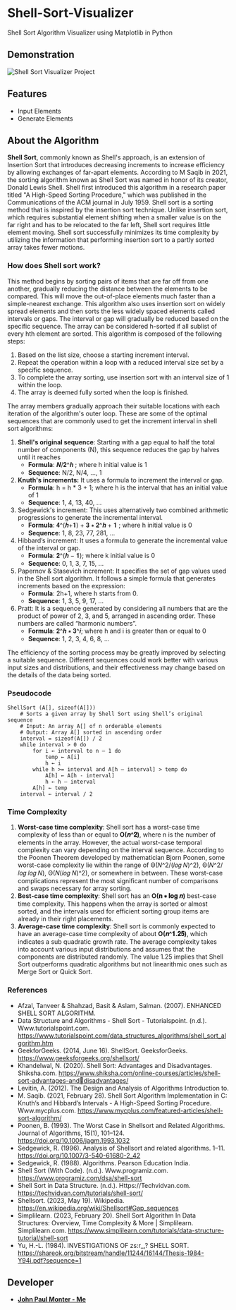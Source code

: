 # Shell-Sort-Visualizer
Shell Sort Algorithm Visualizer using Matplotlib in Python

## Demonstration
![Shell Sort Visualizer Project](https://github.com/D3struf/Shell-Sort-Visualizer/assets/93712294/24289610-f2ca-473c-8754-bf13b3a62cdb)

## Features
- Input Elements
- Generate Elements


## About the Algorithm
**Shell Sort**, commonly known as Shell's approach, is an extension of 
Insertion Sort that introduces decreasing increments to increase efficiency by 
allowing exchanges of far-apart elements.
According to M Saqib in 2021, the sorting algorithm known as Shell Sort 
was named in honor of its creator, Donald Lewis Shell. Shell first introduced this 
algorithm in a research paper titled "A High-Speed Sorting Procedure," which was 
published in the Communications of the ACM journal in July 1959. Shell sort is a 
sorting method that is inspired by the insertion sort technique. Unlike insertion 
sort, which requires substantial element shifting when a smaller value is on the far 
right and has to be relocated to the far left, Shell sort requires little element 
moving. Shell sort successfully minimizes its time complexity by utilizing the 
information that performing insertion sort to a partly sorted array takes fewer 
motions.

### How does Shell sort work?

This method begins by sorting pairs of items that are far off from one 
another, gradually reducing the distance between the elements to be compared. 
This will move the out-of-place elements much faster than a simple-nearest 
exchange. This algorithm also uses insertion sort on widely spread elements and 
then sorts the less widely spaced elements called intervals or gaps. The interval 
or gap will gradually be reduced based on the specific sequence. The array can 
be considered h-sorted if all sublist of every hth element are sorted.
This algorithm is composed of the following steps:
1. Based on the list size, choose a starting increment interval.
2. Repeat the operation within a loop with a reduced interval size set by a 
specific sequence.
3. To complete the array sorting, use insertion sort with an interval size of 1 
within the loop.
4. The array is deemed fully sorted when the loop is finished.

The array members gradually approach their suitable locations with each iteration of the algorithm's outer loop. These are some of the optimal sequences that are 
commonly used to get the increment interval in shell sort algorithms:
1. **Shell's original sequence**: Starting with a gap equal to half the total number of components (N), this sequence reduces the gap by halves until it reaches 
   - **Formula**: 𝑵/𝟐^𝒉 ; where h initial value is 1
   - **Sequence**: N/2, N/4, …, 1
2. **Knuth's increments:** It uses a formula to increment the interval or gap. 
   - **Formula**: h = h * 3 + 1; where h is the interval that has an initial value of 1
   - **Sequence**: 1, 4, 13, 40, …
3. Sedgewick's increment: This uses alternatively two combined arithmetic progressions to generate the incremental interval. 
   - **Formula**: 𝟒^(𝒉+𝟏) + 𝟑 ∗ 𝟐^𝒉 + 𝟏 ; where h initial value is 0
   - **Sequence**: 1, 8, 23, 77, 281, …
4. Hibbard’s increment: It uses a formula to generate the incremental value of the interval or gap.
   - **Formula**: 𝟐^(𝒉 − 𝟏); where k initial value is 0
   - **Sequence**: 0, 1, 3, 7, 15, …
5. Papernov & Stasevich increment: It specifies the set of gap values used in the Shell sort algorithm. It follows a simple formula that generates increments based on the expression:
   - **Formula**: 2h+1, where h starts from 0.
   - **Sequence**: 1, 3, 5, 9, 17, …
6. Pratt: It is a sequence generated by considering all numbers that are the 
product of power of 2, 3, and 5, arranged in ascending order. These 
numbers are called “harmonic numbers”.
   - **Formula**: 𝟐^𝒉 ∗ 𝟑^𝒊; where h and i is greater than or equal to 0
   - **Sequence**: 1, 2, 3, 4, 6, 8, …

The efficiency of the sorting process may be greatly improved by selecting a suitable sequence. Different sequences could work better with various input sizes and distributions, and their effectiveness may change based on the details of the data being sorted.

### Pseudocode
    ShellSort (A[], sizeof(A[]))
        # Sorts a given array by Shell Sort using Shell’s original sequence
        # Input: An array A[] of n orderable elements
        # Output: Array A[] sorted in ascending order
        interval = sizeof(A[]) / 2
        while interval > 0 do
            for i ← interval to n – 1 do
                temp ← A[i]
                h ← i
            while h >= interval and A[h – interval] > temp do
                A[h] ← A[h - interval]
                h ← h – interval
            A[h] ← temp
        interval ← interval / 2

### Time Complexity
1. **Worst-case time complexity**: Shell sort has a worst-case time complexity of less than or equal to **O(𝒏^𝟐)**, where n is the number of elements in the array. However, the actual worst-case temporal complexity can vary depending on the interval sequence. According to the Poonen Theorem developed by mathematician Bjorn Poonen, some worst-case complexity lie within the range of Θ(𝑁^2/(𝑙𝑜𝑔 𝑁)^2), Θ(𝑁^2/𝑙𝑜𝑔 𝑙𝑜𝑔 𝑁), Θ(𝑁(𝑙𝑜𝑔 𝑁)^2), or somewhere in between. These worst-case complications represent the most significant number of comparisons and swaps necessary for array sorting.
2. **Best-case time complexity**: Shell sort has an **O(𝐧 ∗ 𝐥𝐨𝐠 𝒏)** best-case time complexity. This happens when the array is sorted or almost sorted, and the intervals used for efficient sorting group items are already in their right placements. 
3. **Average-case time complexity**: Shell sort is commonly expected to have an average-case time complexity of about **O(𝒏^𝟏.𝟐𝟓)**, which indicates a sub quadratic growth rate. The average complexity takes into account various input distributions and assumes that the components are distributed randomly. The value 1.25 implies that Shell Sort outperforms quadratic algorithms but not linearithmic ones such as Merge Sort or Quick Sort.

### References
- Afzal, Tanveer & Shahzad, Basit & Aslam, Salman. (2007). ENHANCED SHELL SORT 
ALGORITHM. 
- Data Structure and Algorithms - Shell Sort - Tutorialspoint. (n.d.). 
Www.tutorialspoint.com. 
https://www.tutorialspoint.com/data_structures_algorithms/shell_sort_algorithm.htm
- GeekforGeeks. (2014, June 16). ShellSort. GeeksforGeeks. 
https://www.geeksforgeeks.org/shellsort/
- Khandelwal, N. (2020). Shell Sort: Advantages and Disadvantages. Shiksha.com. 
https://www.shiksha.com/online-courses/articles/shell-sort-advantages-anddisadvantages/
- Levitin, A. (2012). The Design and Analysis of Algorithms Introduction to. 
- M. Saqib. (2021, February 28). Shell Sort Algorithm Implementation in C: Knuth’s and 
Hibbard’s Intervals - A High-Speed Sorting Procedure. Www.mycplus.com. 
https://www.mycplus.com/featured-articles/shell-sort-algorithm/
- Poonen, B. (1993). The Worst Case in Shellsort and Related Algorithms. Journal of 
Algorithms, 15(1), 101–124. https://doi.org/10.1006/jagm.1993.1032
- Sedgewick, R. (1996). Analysis of Shellsort and related algorithms. 1–11. 
https://doi.org/10.1007/3-540-61680-2_42
- Sedgewick, R. (1988). Algorithms. Pearson Education India. 
- Shell Sort (With Code). (n.d.). Www.programiz.com. 
https://www.programiz.com/dsa/shell-sort
- Shell Sort in Data Structure. (n.d.). Https://Techvidvan.com. 
https://techvidvan.com/tutorials/shell-sort/
- Shellsort. (2023, May 19). Wikipedia. 
https://en.wikipedia.org/wiki/Shellsort#Gap_sequences
- Simplilearn. (2023, February 20). Shell Sort Algorithm In Data Structures: Overview, Time 
Complexity & More | Simplilearn. Simplilearn.com. 
https://www.simplilearn.com/tutorials/data-structure-tutorial/shell-sort
- Yu, H.-L. (1984). INVESTIGATIONS OF zs:r_,? SHELL SORT. 
https://shareok.org/bitstream/handle/11244/16144/Thesis-1984-Y94i.pdf?sequence=1

## Developer
- **[John Paul Monter - Me](https://github.com/D3struf)**
